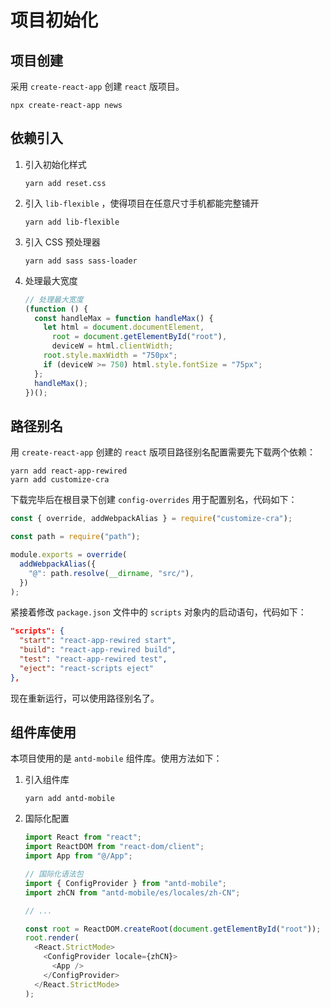 # 项目初始化

## 项目创建

采用 `create-react-app` 创建 `react` 版项目。

```
npx create-react-app news
```

## 依赖引入

1. 引入初始化样式

   ```
   yarn add reset.css
   ```

2. 引入 `lib-flexible` ，使得项目在任意尺寸手机都能完整铺开

   ```
   yarn add lib-flexible
   ```

3. 引入 CSS 预处理器

   ```
   yarn add sass sass-loader
   ```

4. 处理最大宽度

   ```js
   // 处理最大宽度
   (function () {
     const handleMax = function handleMax() {
       let html = document.documentElement,
         root = document.getElementById("root"),
         deviceW = html.clientWidth;
       root.style.maxWidth = "750px";
       if (deviceW >= 750) html.style.fontSize = "75px";
     };
     handleMax();
   })();
   ```

## 路径别名

用 `create-react-app` 创建的 `react` 版项目路径别名配置需要先下载两个依赖：

```
yarn add react-app-rewired
yarn add customize-cra
```

下载完毕后在根目录下创建 `config-overrides` 用于配置别名，代码如下：

```js
const { override, addWebpackAlias } = require("customize-cra");

const path = require("path");

module.exports = override(
  addWebpackAlias({
    "@": path.resolve(__dirname, "src/"),
  })
);
```

紧接着修改 `package.json` 文件中的 `scripts` 对象内的启动语句，代码如下：

```json
"scripts": {
  "start": "react-app-rewired start",
  "build": "react-app-rewired build",
  "test": "react-app-rewired test",
  "eject": "react-scripts eject"
},
```

现在重新运行，可以使用路径别名了。

## 组件库使用

本项目使用的是 `antd-mobile` 组件库。使用方法如下：

1. 引入组件库

   ```
   yarn add antd-mobile
   ```

2. 国际化配置

   ```js
   import React from "react";
   import ReactDOM from "react-dom/client";
   import App from "@/App";
   
   // 国际化语法包
   import { ConfigProvider } from "antd-mobile";
   import zhCN from "antd-mobile/es/locales/zh-CN";
   
   // ...
   
   const root = ReactDOM.createRoot(document.getElementById("root"));
   root.render(
     <React.StrictMode>
       <ConfigProvider locale={zhCN}>
         <App />
       </ConfigProvider>
     </React.StrictMode>
   );
   ```